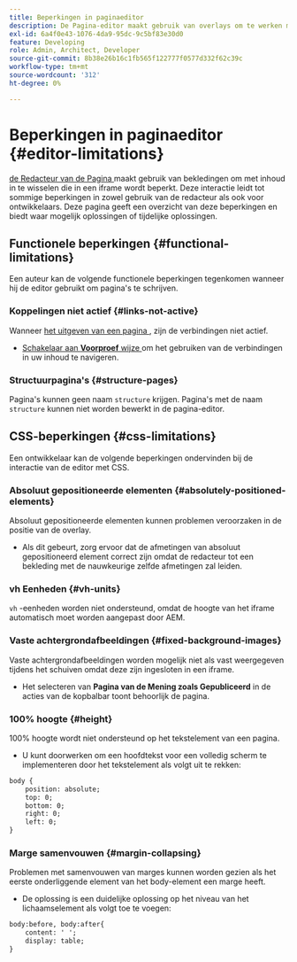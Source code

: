 ```yaml
---
title: Beperkingen in paginaeditor
description: De Pagina-editor maakt gebruik van overlays om te werken met inhoud die is opgesloten in een iframe. Deze interactie leidt tot sommige beperkingen in zowel gebruik van de redacteur als ook voor ontwikkelaars.
exl-id: 6a4f0e43-1076-4da9-95dc-9c5bf83e30d0
feature: Developing
role: Admin, Architect, Developer
source-git-commit: 8b38e26b16c1fb565f122777f0577d332f62c39c
workflow-type: tm+mt
source-wordcount: '312'
ht-degree: 0%

---
```



# Beperkingen in paginaeditor {#editor-limitations}

[ de Redacteur van de Pagina ](/help/sites-cloud/authoring/page-editor/introduction.md) maakt gebruik van bekledingen om met inhoud in te wisselen die in een iframe wordt beperkt. Deze interactie leidt tot sommige beperkingen in zowel gebruik van de redacteur als ook voor ontwikkelaars. Deze pagina geeft een overzicht van deze beperkingen en biedt waar mogelijk oplossingen of tijdelijke oplossingen.

## Functionele beperkingen {#functional-limitations}

Een auteur kan de volgende functionele beperkingen tegenkomen wanneer hij de editor gebruikt om pagina&#39;s te schrijven.

### Koppelingen niet actief {#links-not-active}

Wanneer [ het uitgeven van een pagina ](/help/sites-cloud/authoring/page-editor/edit-content.md), zijn de verbindingen niet actief.

* [ Schakelaar aan **Voorproef** wijze ](/help/sites-cloud/authoring/page-editor/introduction.md#preview-mode) om het gebruiken van de verbindingen in uw inhoud te navigeren.

### Structuurpagina&#39;s {#structure-pages}

Pagina&#39;s kunnen geen naam `structure` krijgen. Pagina&#39;s met de naam `structure` kunnen niet worden bewerkt in de pagina-editor.

## CSS-beperkingen {#css-limitations}

Een ontwikkelaar kan de volgende beperkingen ondervinden bij de interactie van de editor met CSS.

### Absoluut gepositioneerde elementen {#absolutely-positioned-elements}

Absoluut gepositioneerde elementen kunnen problemen veroorzaken in de positie van de overlay.

* Als dit gebeurt, zorg ervoor dat de afmetingen van absoluut gepositioneerd element correct zijn omdat de redacteur tot een bekleding met de nauwkeurige zelfde afmetingen zal leiden.

### vh Eenheden {#vh-units}

`vh` -eenheden worden niet ondersteund, omdat de hoogte van het iframe automatisch moet worden aangepast door AEM.

### Vaste achtergrondafbeeldingen {#fixed-background-images}

Vaste achtergrondafbeeldingen worden mogelijk niet als vast weergegeven tijdens het schuiven omdat deze zijn ingesloten in een iframe.

* Het selecteren van **Pagina van de Mening zoals Gepubliceerd** in de acties van de kopbalbar toont behoorlijk de pagina.

### 100% hoogte {#height}

100% hoogte wordt niet ondersteund op het tekstelement van een pagina.

* U kunt doorwerken om een hoofdtekst voor een volledig scherm te implementeren door het tekstelement als volgt uit te rekken:

```xml
body {
    position: absolute;
    top: 0;
    bottom: 0;
    right: 0;
    left: 0;
}
```

### Marge samenvouwen {#margin-collapsing}

Problemen met samenvouwen van marges kunnen worden gezien als het eerste onderliggende element van het body-element een marge heeft.

* De oplossing is een duidelijke oplossing op het niveau van het lichaamselement als volgt toe te voegen:

```xml
body:before, body:after{
    content: ' ';
    display: table;
}
```
